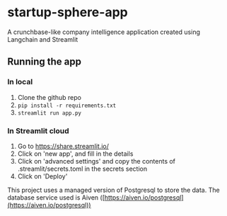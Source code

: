 # startup-sphere-app
A crunchbase-like company intelligence application created using Langchain and Streamlit

## Running the app
### In local
1. Clone the github repo
2. `pip install -r requirements.txt`
3. `streamlit run app.py`

### In Streamlit cloud
1. Go to https://share.streamlit.io/
2. Click on 'new app', and fill in the details
3. Click on 'advanced settings' and copy the contents of .streamlit/secrets.toml in the secrets section
4. Click on 'Deploy'

This project uses a managed version of Postgresql to store the data. The database service used is Aiven ([https://aiven.io/postgresql](https://aiven.io/postgresql))
